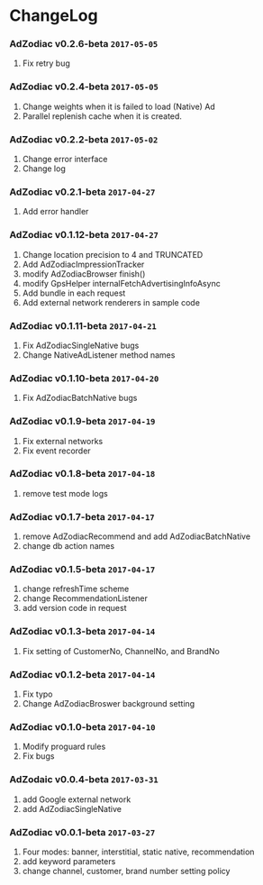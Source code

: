 # ChangeLog

### AdZodiac v0.2.6-beta `2017-05-05`

1. Fix retry bug

### AdZodiac v0.2.4-beta `2017-05-05`

1. Change weights when it is failed to load (Native) Ad
2. Parallel replenish cache when it is created.

### AdZodiac v0.2.2-beta `2017-05-02`

1. Change error interface
2. Change log

### AdZodiac v0.2.1-beta `2017-04-27`

1. Add error handler

### AdZodiac v0.1.12-beta `2017-04-27`

1. Change location precision to 4 and TRUNCATED
2. Add AdZodiacImpressionTracker
3. modify AdZodiacBrowser finish()
4. modify GpsHelper internalFetchAdvertisingInfoAsync
5. Add bundle in each request
6. Add external network renderers in sample code

### AdZodiac v0.1.11-beta `2017-04-21`

1. Fix AdZodiacSingleNative bugs
2. Change NativeAdListener method names

### AdZodiac v0.1.10-beta `2017-04-20`

1. Fix AdZodiacBatchNative bugs

### AdZodiac v0.1.9-beta `2017-04-19`

1. Fix external networks
2. Fix event recorder

### AdZodiac v0.1.8-beta `2017-04-18`

1. remove test mode logs

### AdZodiac v0.1.7-beta `2017-04-17`

1. remove AdZodiacRecommend and add AdZodiacBatchNative
2. change db action names

### AdZodiac v0.1.5-beta `2017-04-17`

1. change refreshTime scheme
2. change RecommendationListener
3. add version code in request

### AdZodiac v0.1.3-beta `2017-04-14`

1. Fix setting of CustomerNo, ChannelNo, and BrandNo

### AdZodiac v0.1.2-beta `2017-04-14`

1. Fix typo
2. Change AdZodiacBroswer background setting

### AdZodiac v0.1.0-beta `2017-04-10`

1. Modify proguard rules
2. Fix bugs

### AdZodaic v0.0.4-beta `2017-03-31`

1. add Google external network
2. add AdZodiacSingleNative

### AdZodiac v0.0.1-beta `2017-03-27`

1. Four modes: banner, interstitial, static native, recommendation
2. add keyword parameters
3. change channel, customer, brand number setting policy

